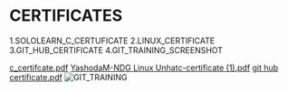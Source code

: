 # CERTIFICATES
1.SOLOLEARN_C_CERTUFICATE
2.LINUX_CERTIFICATE
3.GIT_HUB_CERTIFICATE
4.GIT_TRAINING_SCREENSHOT


[c_certifcate.pdf](https://github.com/Yashoda13/M1_Student_data/files/8402799/c_certifcate.pdf)
[YashodaM-NDG Linux Unhatc-certificate (1).pdf](https://github.com/Yashoda13/M1_Student_data/files/8402800/YashodaM-NDG.Linux.Unhatc-certificate.1.pdf)
[git hub certificate.pdf](https://github.com/Yashoda13/M1_Student_data/files/8402804/git.hub.certificate.pdf)
![GIT_TRAINING](https://user-images.githubusercontent.com/102661424/161435181-238b4875-a2bc-48d9-bd36-0a7f856e4136.png)
